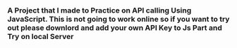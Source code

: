 ### A Project that I made to Practice on API calling Using JavaScript. This is not going to work online so if you want to try out please downlord and add your own API Key to Js Part and Try on local Server ###